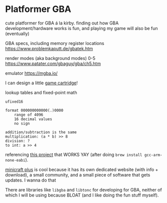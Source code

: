 # Platformer GBA

cute platformer for GBA á la kirby. finding out how GBA development/hardware works is fun, and playing my game will also be fun (eventually)

GBA specs, including memory register locations https://www.problemkaputt.de/gbatek.htm

render modes (aka background modes) 0-5 https://www.patater.com/gbaguy/gba/ch5.htm

emulator https://mgba.io/

I can design a little [game cartridge](https://en.wikipedia.org/wiki/Game_Boy_Game_Pak)!

lookup tables and fixed-point math

```
ufixed16

format 000000000000(.)0000
    range of 4096
    16 decimal values
    no sign

addition/subtraction is the same
multiplication: (a * b) >> 8
division: ?
to int: a >> 4
```

referencing [this project](https://github.com/AntonioND/gba-bootstrap) that WORKS YAY (after doing `brew install gcc-arm-none-eabi`).

[minicraft plus](https://minicraftplus.github.io/) is cool because it has its own dedicated website (with info + download), a small community, and a small piece of software that gets updates. I wanna do that

There are libraries like `libgba` and `libtonc` for developing for GBA, neither of which I will be using because BLOAT (and I like doing the fun stuff myself).
